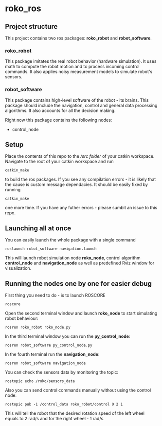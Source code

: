 # roko_ros
## Project structure
This project contains two ros packages: **roko_robot** and **robot_software**.
### roko_robot
This package imitates the real robot behavior (hardware simulation).
It uses math to compute the robot motion and to process incoming control commands.
It also applies noisy measurement models to simulate robot's sensors.
### robot_software
This package contains high-level software of the robot - its brains.
This package should include the navigation, control and general data processing algorithms.
It also accounts for all the decision making.

Right now this package contains the following nodes:
* control_node

## Setup
Place the contents of this repo to the */src folder* of your catkin workspace.
Navigate to the root of your catkin workspace and run
```
catkin_make
```
to build the ros packages. If you see any compilation errors - it is likely that the cause is custom message dependacies.
It should be easily fixed by running
```
catkin_make
```
one more time. If you have any futher errors - please sumbit an issue to this repo.

## Launching all at once
You can easily launch the whole package with a single command
```
roslaunch robot_software navigation.launch
```
This will launch robot simulation node **roko_node**, control algorithm **control_node** and
**navigation_node** as well as predefined Rviz window for visualization.

## Running the nodes one by one for easier debug
First thing you need to do - is to launch ROSCORE
```
roscore
```
Open the second terminal window and launch **roko_node** to start simulating robot behaviour:
```
rosrun roko_robot roko_node.py
```
In the third terminal window you can run the **py_control_node**:
```
rosrun robot_software py_control_node.py
```
In the fourth terminal run the **navigation_node**:
```
rosrun robot_software navigation_node
```
You can check the sensors data by monitoring the topic:
```
rostopic echo /roko/sensors_data
```
Also you can send control commands manually without using the control node:
```
rostopic pub -1 /control_data roko_robot/control 0 2 1
```
This will tell the robot that the desired rotation speed of the left wheel equals to 2 rad/s and for the right wheel - 1 rad/s.
